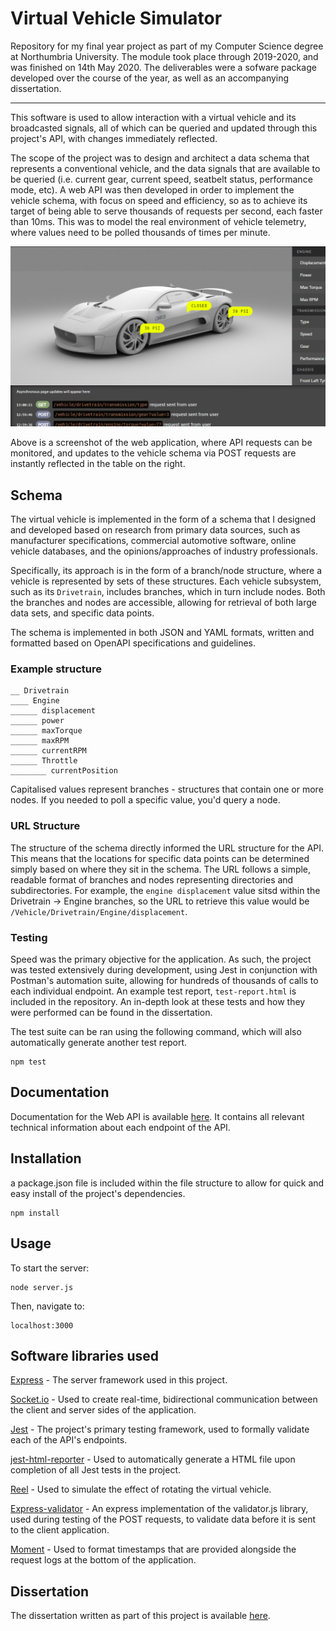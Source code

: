 # Virtual Vehicle Simulator

Repository for my final year project as part of my Computer Science degree at Northumbria University. 
The module took place through 2019-2020, and was finished on 14th May 2020. The deliverables were a sofware package developed over the course of the year, as well as an accompanying dissertation.

---

This software is used to allow interaction with a virtual vehicle and its broadcasted signals, all of which can be queried and updated through this project's API, with changes immediately reflected. 

The scope of the project was to design and architect a data schema that represents a conventional vehicle, and the data signals that are available to be queried (i.e. current gear, current speed, seatbelt status, performance mode, etc). A web API was then developed in order to implement the vehicle schema, with focus on speed and efficiency, so as to achieve its target of being able to serve thousands of requests per second, each faster than 10ms. This was to model the real environment of vehicle telemetry, where values need to be polled thousands of times per minute.

![image of the web application](https://github.com/cnopt/vehicle-simulator/blob/master/updated-application-preview.png?raw=true)

Above is a screenshot of the web application, where API requests can be monitored, and updates to the vehicle schema via POST requests are instantly reflected in the table on the right.


## Schema

The virtual vehicle is implemented in the form of a schema that I designed and developed based on research from primary data sources, such as manufacturer specifications, commercial automotive software, online vehicle databases, and the opinions/approaches of industry professionals.

Specifically, its approach is in the form of a branch/node structure, where a vehicle is represented by sets of these structures. Each vehicle subsystem, such as its `Drivetrain`, includes branches, which in turn include nodes. Both the branches and nodes are accessible, allowing for retrieval of both large data sets, and specific data points.

The schema is implemented in both JSON and YAML formats, written and formatted based on OpenAPI specifications and guidelines.

### Example structure

```
__ Drivetrain
____ Engine
______ displacement
______ power
______ maxTorque
______ maxRPM
______ currentRPM
______ Throttle
________ currentPosition
```

Capitalised values represent branches - structures that contain one or more nodes. If you needed to poll a specific value, you'd query a node.


### URL Structure

The structure of the schema directly informed the URL structure for the API. This means that the locations for specific data points can be determined simply based on where they sit in the schema. The URL follows a simple, readable format of branches and nodes representing directories and subdirectories. For example, the `engine displacement` value sitsd within the Drivetrain -> Engine branches, so the URL to retrieve this value would be `/Vehicle/Drivetrain/Engine/displacement`.


### Testing
Speed was the primary objective for the application. As such, the project was tested extensively during development, using Jest in conjunction with Postman's automation suite, allowing for hundreds of thousands of calls to each individual endpoint. An example test report, `test-report.html` is included in the repository. An in-depth look at these tests and how they were performed can be found in the dissertation.

The test suite can be ran using the following command, which will also automatically generate another test report.
```
npm test
```

## Documentation
Documentation for the Web API is available [here](https://documenter.getpostman.com/view/10442312/SzmiWw6e). It contains all relevant technical information about each endpoint of the API.


## Installation

a package.json file is included within the file structure to allow for quick and easy install of the project's dependencies.

```
npm install
```

## Usage
To start the server:

```
node server.js
```
Then, navigate to:
```
localhost:3000
```




## Software libraries used
[Express](expressjs.com) - The server framework used in this project.

[Socket.io](socket.io) - Used to create real-time, bidirectional communication between the client and server sides of the application.

[Jest](jestjs.io) - The project's primary testing framework, used to formally validate each of the API's endpoints.

[jest-html-reporter](npmjs.com/package/jest-html-reporter) - Used to automatically generate a HTML file upon completion of all Jest tests in the project.

[Reel](http://jquery.vostrel.cz/reel) - Used to simulate the effect of rotating the virtual vehicle.

[Express-validator](express-validator.github.io/docs/) - An express implementation of the validator.js library, used during testing of the POST requests, to validate data before it is sent to the client application.

[Moment](momentjs.com) - Used to format timestamps that are provided alongside the request logs at the bottom of the application.

## Dissertation
The dissertation written as part of this project is available [here](https://drive.google.com/file/d/1KNhsxaYZYLcLa7iDxkAFc2tcmz0X4Qgq/view?usp=sharing).
